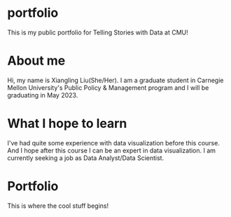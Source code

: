 # portfolio
This is my public portfolio for Telling Stories with Data at CMU!

# About me
Hi, my name is Xiangling Liu(She/Her). I am a graduate student in Carnegie Mellon University's Public Policy & Management program and I will be graduating in May 2023. 

# What I hope to learn
I've had quite some experience with data visualization before this course. And I hope after this course I can be an expert in data visualization. I am currently seeking a job as Data Analyst/Data Scientist. 

# Portfolio
This is where the cool stuff begins!
